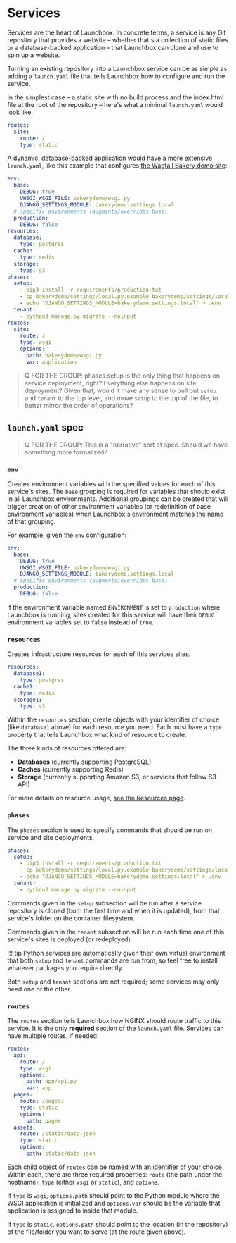 # Services

Services are the heart of Launchbox.
In concrete terms, a service is any Git repository that provides a website –
whether that's a collection of static files or a database-backed application –
that Launchbox can clone and use to spin up a website.

Turning an existing repository into a Launchbox service can be as simple as
adding a `launch.yaml` file that tells Launchbox how to configure and run the service.

In the simplest case – a static site with no build process and the index.html file at the root of the repository –
here's what a minimal `launch.yaml` would look like:

```yaml
routes:
  site:
    route: /
    type: static
```

A dynamic, database-backed application would have a more extensive `launch.yaml`,
like this example that configures [the Wagtail Bakery demo site](https://github.com/wagtail/bakerydemo):

```yaml
env:
  base:
    DEBUG: true
    UWSGI_WSGI_FILE: bakerydemo/wsgi.py
    DJANGO_SETTINGS_MODULE: bakerydemo.settings.local
  # specific environments (augments/overrides base)
  production:
    DEBUG: false
resources:
  database:
    type: postgres
  cache:
    type: redis
  storage:
    type: s3
phases:
  setup:
    - pip3 install -r requirements/production.txt
    - cp bakerydemo/settings/local.py.example bakerydemo/settings/local.py
    - echo "DJANGO_SETTINGS_MODULE=bakerydemo.settings.local" > .env
  tenant:
    - python3 manage.py migrate --noinput
routes:
  site:
    route: /
    type: wsgi
    options:
      path: bakerydemo/wsgi.py
      var: application
```

> Q FOR THE GROUP: phases.setup is the only thing that happens on service deployment, right? Everything else happens on site deployment? Given that, would it make any sense to pull out `setup` and `tenant` to the top level, and move `setup` to the top of the file, to better mirror the order of operations?

## `launch.yaml` spec

> Q FOR THE GROUP: This is a "narrative" sort of spec. Should we have something more formalized?

### `env`

Creates environment variables with the specified values for each of this service's sites.
The `base` grouping is required for variables that should exist in all Launchbox environments.
Additional groupings can be created that will trigger creation of other environment variables
(or redefinition of base environment variables) when Launchbox's environment matches the name of that grouping.

For example, given the `env` configuration:

```yaml
env:
  base:
    DEBUG: true
    UWSGI_WSGI_FILE: bakerydemo/wsgi.py
    DJANGO_SETTINGS_MODULE: bakerydemo.settings.local
  # specific environments (augments/overrides base)
  production:
    DEBUG: false
```

if the environment variable named `ENVIRONMENT` is set to `production` where Launchbox is running,
sites created for this service will have their `DEBUG` environment variables set to `false` instead of `true`.

### `resources`

Creates infrastructure resources for each of this services sites.

```yaml
resources:
  database1:
    type: postgres
  cache1:
    type: redis
  storage1:
    type: s3
```

Within the `resources` section, create objects with your identifier of choice
(like `database1` above) for each resource you need.
Each must have a `type` property that tells Launchbox what kind of resource to create.

The three kinds of resources offered are:

- **Databases** (currently supporting PostgreSQL)
- **Caches** (currently supporting Redis)
- **Storage** (currently supporting Amazon S3, or services that follow S3 API)

For more details on resource usage, [see the Resources page](../resources/).

### `phases`

The `phases` section is used to specify commands that should be run on service and site deployments.

```yaml
phases:
  setup:
    - pip3 install -r requirements/production.txt
    - cp bakerydemo/settings/local.py.example bakerydemo/settings/local.py
    - echo "DJANGO_SETTINGS_MODULE=bakerydemo.settings.local" > .env
  tenant:
    - python3 manage.py migrate --noinput
```

Commands given in the `setup` subsection will be run after a service repository is cloned
(both the first time and when it is updated), from that service's folder on the container filesystem.

Commands given in the `tenant` subsection will be run each time
one of this service's sites is deployed (or redeployed).

!!! tip
    Python services are automatically given their own virtual environment
    that both `setup` and `tenant` commands are run from, 
    so feel free to install whatever packages you require directly.

Both `setup` and `tenant` sections are not required; some services may only need one or the other. 

### `routes`

The `routes` section tells Launchbox how NGINX should route traffic to this service.
It is the only **required** section of the `launch.yaml` file.
Services can have multiple routes, if needed.

```yaml
routes:
  api:
    route: /
    type: wsgi
    options:
      path: app/api.py
      var: app
  pages:
    route: /pages/
    type: static
    options:
      path: pages
  assets:
    route: /static/data.json
    type: static
    options:
      path: static/data.json
```

Each child object of `routes` can be named with an identifier of your choice.
Within each, there are three required properties: `route` (the path under the hostname),
`type` (either `wsgi` or `static`), and `options`.

If `type` is `wsgi`, `options.path` should point to the Python module where the WSGI application is initialized
and `options.var` should be the variable that application is assigned to inside that module.

If `type` is `static`, `options.path` should point to the location (in the repository)
of the file/folder you want to serve (at the route given above).
